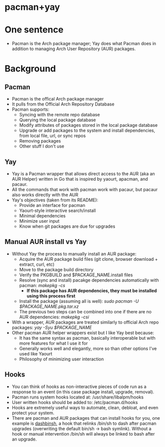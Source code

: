 # pacman+yay


# One sentence
* Pacman is the Arch package manager; Yay does what Pacman does in addition to managing Arch User Repository (AUR) packages.

# Background
## Pacman
- Pacman is the offical Arch package manager
- It pulls from the Official Arch Repository Database
- Pacman supports:
	- Syncing with the remote repo database
	- Querying the local package database
	- Modify attributes of packages stored in the local package database
	- Upgrade or add packages to the system and install dependencies, from local file, url, or sync repos
	- Removing packages
	- Other stuff I don't use

## Yay
- Yay is a Pacman wrapper that allows direct access to the AUR (aka an AUR Helper) written in Go that is inspired by yaourt, apacman, and pacaur.
- All the commands that work with pacman work with pacaur, but pacaur also works directly with the AUR
- Yay's objectives (taken from its README):
	- Provide an interface for pacman
	- Yaourt-style interactive search/install
	- Minimal dependencies
	- Minimize user input
	- Know when git packages are due for upgrades

## Manual AUR install vs Yay
- Without Yay the process to manually install an AUR package:
	- Acquire the AUR package build files (git clone, browser download + extract, curl, etc)
	- Move to the package build directory
	- Verify the PKGBUILD and $PACKAGE_NAME.install files
	- Resolve (sync and install) pacakge dependencies automatically with pacman: *makepkg -cs*
		- **If this package has AUR dependencies, they must be installed using this process first**
	- Install the package (assuming all is well): *sudo pacman -U $PACKAGE_NAME.pkg.tar.xz*
	- The previous two steps can be combined into one if there are no AUR dependencies: *makepkg -csi*
- With a wrapper, AUR packages are treated similarly to official Arch repo packages: *yay -Syu $PACKAGE_NAME*
- Other pacman AUR helper wrappers exist but I like Yay best because:
	- It has the same syntax as pacman, basically interoperable but with more features for what I use it for
	- Generally works well and elegantly, more so than other options I've used like Yaourt
	- Philosophy of minimizing user interaction

## Hooks
- You can think of hooks as non-interactive pieces of code run as a response to an event (in this case package install, upgrade, removal).
- Pacman runs system hooks located at: /usr/share/libalpm/hooks
- User written hooks should be added to: /etc/pacman.d/hooks
- Hooks are extremely useful ways to automate, clean, debloat, and even protect your system.
- There are pacman and AUR packages that can install hooks for you, one example is [dashbinsh](https://aur.archlinux.org/packages/dashbinsh/), a hook that relinks /bin/sh to dash after pacman upgrades (overwriting the default bin/sh -> bash symlink). Without a hook or manual intervention /bin/sh will always be linked to bash after an upgrade.
